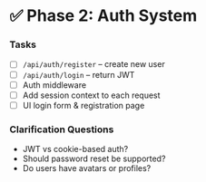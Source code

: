 # ✅ Phase 2: Auth System

### Tasks

* [ ] `/api/auth/register` – create new user
* [ ] `/api/auth/login` – return JWT
* [ ] Auth middleware
* [ ] Add session context to each request
* [ ] UI login form & registration page

### Clarification Questions

* JWT vs cookie-based auth?
* Should password reset be supported?
* Do users have avatars or profiles?
